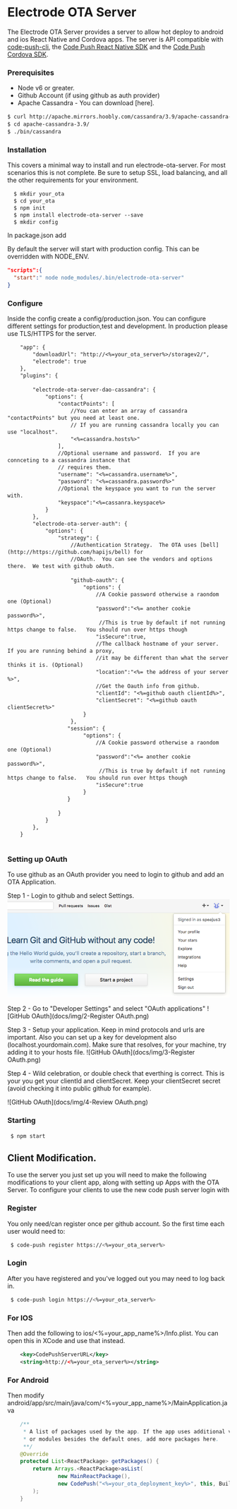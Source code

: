 Electrode OTA Server
===
The Electrode OTA Server provides a server to allow hot deploy to android and ios React Native and Cordova apps.   The server 
is API compatible with [code-push-cli](https://microsoft.github.io/code-push/docs/cli.html), the 
[Code Push React Native SDK](https://microsoft.github.io/code-push/docs/react-native.html) and the [Code Push Cordova SDK](https://microsoft.github.io/code-push/docs/cordova.html).


### Prerequisites

* Node v6 or greater.
* Github Account (if using github as auth provider)
* Apache Cassandra - You can download [here].
```sh
$ curl http://apache.mirrors.hoobly.com/cassandra/3.9/apache-cassandra-3.9-bin.tar.gz | tar -xvzf -
$ cd apache-cassandra-3.9/
$ ./bin/cassandra
```

### Installation
This covers a minimal way to install and run electrode-ota-server.  For most scenarios this is 
not complete.   Be sure to setup SSL, load balancing, and all the other requirements for your environment.
```
  $ mkdir your_ota
  $ cd your_ota
  $ npm init
  $ npm install electrode-ota-server --save
  $ mkdir config

```
In package.json add

By default the server will start with production config.  This can be overridden with NODE_ENV.

```json
"scripts":{
  "start":" node node_modules/.bin/electrode-ota-server"
}
```

### Configure
Inside the config create a config/production.json. You can configure different settings
for production,test and development.   In production please use TLS/HTTPS for the server.

```
    "app": {
        "downloadUrl": "http://<%=your_ota_server%>/storagev2/",
        "electrode": true
    },
    "plugins": {
        
        "electrode-ota-server-dao-cassandra": {
            "options": {
                "contactPoints": [
                    //You can enter an array of cassandra "contactPoints" but you need at least one.
                    // If you are running cassandra locally you can use "localhost".
                    "<%=cassandra.hosts%>"
                ],
                //Optional username and password.  If you are connceting to a cassandra instance that
                // requires them.
                "username": "<%=cassandra.username%>",
                "password": "<%=cassandra.password%>"
                //Optional the keyspace you want to run the server with. 
                "keyspace":"<%=cassanra.keyspace%>
            }
        },
        "electrode-ota-server-auth": {
            "options": {
                "strategy": {
                    //Authentication Strategy.  The OTA uses [bell](http://https://github.com/hapijs/bell) for
                    //OAuth.  You can see the vendors and options there.  We test with github oAuth.
                
                    "github-oauth": {
                        "options": {
                            //A Cookie password otherwise a raondom one (Optional)
                            "password":"<%= another cookie password%>",
                             //This is true by default if not running https change to false.   You should run over https though
                            "isSecure":true,
                            //The callback hostname of your server.   If you are running behind a proxy,
                            //it may be different than what the server thinks it is. (Optional)
                            "location":"<%= the address of your server %>",
                            //Get the Oauth info from github.
                            "clientId": "<%=github oauth clientId%>",
                            "clientSecret": "<%=github oauth clientSecret%>"
                        }
                    },
                   "session": {
                        "options": {
                            //A Cookie password otherwise a raondom one (Optional)
                            "password":"<%= another cookie password%>",
                             //This is true by default if not running https change to false.   You should run over https though
                            "isSecure":true
                        }
                   }
                    
                }
            }
        },
    }


```






### Setting up OAuth
To use github as an OAuth provider you need to login to github and add an OTA Application.

Step 1 - Login to github and select Settings.
![GitHub Login](docs/img/1-Profile.png)

Step 2 - Go to "Developer Settings" and select "OAuth applications"
![GitHub OAuth](docs/img/2-Register OAuth.png)

Step 3 - Setup your application.   Keep in mind protocols and urls are important.  Also you can set up a key for development also (localhost.yourdomain.com).
Make sure that resolves, for your machine, try adding it to your hosts file.
![GitHub OAuth](docs/img/3-Register OAuth.png)

Step 4 - Wild celebration, or double check that everthing is correct.  This is your you get your clientId and clientSecret.
Keep your clientSecret secret (avoid checking it into public github for example).

![GitHub OAuth](docs/img/4-Review OAuth.png)

### Starting

```sh
 $ npm start
```

## Client Modification.
To use the server you just set up you will need to make the following modifications to your client app, along
with setting up Apps with the OTA Server. To configure your clients to use the new code push server login with


### Register 
You only need/can register once per github account.  So the first time each user would need to:
```sh
 $ code-push register https://<%=your_ota_server%>
```

### Login
After you have registered and you've logged out you may need to log back in.
```sh
 $ code-push login https://<%=your_ota_server%>
```

### For IOS
Then add the following to ios/<%=your_app_name%>/Info.plist. You can open this in XCode and use that instead.

```xml
    <key>CodePushServerURL</key>
    <string>http://<%=your_ota_server%></string>
```


### For Android
Then modify  android/app/src/main/java/com/<%=your_app_name%>/MainApplication.java
```java
    /**
     * A list of packages used by the app. If the app uses additional views
     * or modules besides the default ones, add more packages here.
     **/
    @Override
    protected List<ReactPackage> getPackages() {
        return Arrays.<ReactPackage>asList(
                new MainReactPackage(),
                new CodePush("<%=your_ota_deployment_key%>", this, BuildConfig.DEBUG, "<%=your_ota_server%>")
        );
    }

```
